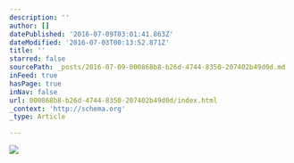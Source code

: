 ```yaml
---
description: ''
author: []
datePublished: '2016-07-09T03:01:41.863Z'
dateModified: '2016-07-03T00:13:52.871Z'
title: ''
starred: false
sourcePath: _posts/2016-07-09-000868b8-b26d-4744-8350-207402b49d0d.md
inFeed: true
hasPage: true
inNav: false
url: 000868b8-b26d-4744-8350-207402b49d0d/index.html
_context: 'http://schema.org'
_type: Article

---
```

![](https://the-grid-user-content.s3-us-west-2.amazonaws.com/85e88a9a-d5ac-4890-b1d1-37575e19b1e8.jpg)